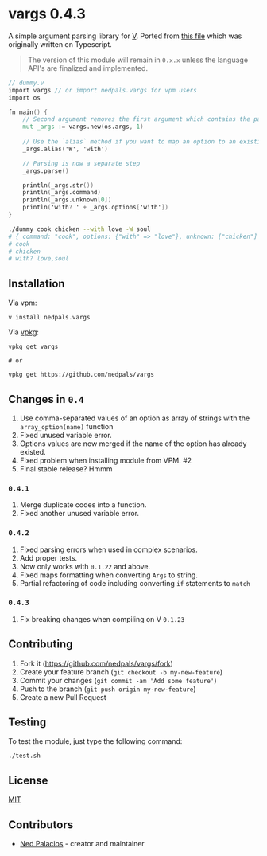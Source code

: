 # vargs 0.4.3
A simple argument parsing library for [V](https://vlang.io). Ported from [this file](https://github.com/nedpals/kuman/blob/master/src/parser.ts) which was originally written on Typescript.

> The version of this module will remain in `0.x.x` unless the language API's are finalized and implemented.

```v
// dummy.v
import vargs // or import nedpals.vargs for vpm users
import os

fn main() {
    // Second argument removes the first argument which contains the path of the executable.
    mut _args := vargs.new(os.args, 1)
    
    // Use the `alias` method if you want to map an option to an existing option.
    _args.alias('W', 'with')

    // Parsing is now a separate step
    _args.parse()

    println(_args.str())
    println(_args.command)
    println(_args.unknown[0])
    println('with? ' + _args.options['with'])
}
```

```bash
./dummy cook chicken --with love -W soul
# { command: "cook", options: {"with" => "love"}, unknown: ["chicken"] }
# cook
# chicken
# with? love,soul
```

## Installation
Via vpm:
```
v install nedpals.vargs
```

Via [vpkg](https://github.com/vpkg-project/vpkg):
```
vpkg get vargs

# or

vpkg get https://github.com/nedpals/vargs
```

## Changes in `0.4`
1. Use comma-separated values of an option as array of strings with the `array_option(name)` function
2. Fixed unused variable error.
3. Options values are now merged if the name of the option has already existed.
4. Fixed problem when installing module from VPM. #2
5. Final stable release? Hmmm

### `0.4.1`
1. Merge duplicate codes into a function.
2. Fixed another unused variable error.

### `0.4.2`
1. Fixed parsing errors when used in complex scenarios.
2. Add proper tests.
3. Now only works with `0.1.22` and above.
4. Fixed maps formatting when converting `Args` to string.
5. Partial refactoring of code including converting `if` statements to `match`

### `0.4.3`
1. Fix breaking changes when compiling on V `0.1.23`

## Contributing
1. Fork it (<https://github.com/nedpals/vargs/fork>)
2. Create your feature branch (`git checkout -b my-new-feature`)
3. Commit your changes (`git commit -am 'Add some feature'`)
4. Push to the branch (`git push origin my-new-feature`)
5. Create a new Pull Request

## Testing
To test the module, just type the following command:
```
./test.sh
```

## License
[MIT](LICENSE)

## Contributors

- [Ned Palacios](https://github.com/nedpals) - creator and maintainer
